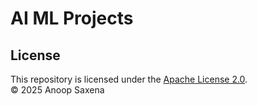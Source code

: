 # AI ML Projects
## License

This repository is licensed under the [Apache License 2.0](LICENSE).  
© 2025 Anoop Saxena

